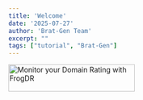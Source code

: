 ```yaml
---
title: 'Welcome'
date: '2025-07-27'
author: 'Brat-Gen Team'
excerpt: ""
tags: ["tutorial", "Brat-Gen"]
---
```


<a href="https://frogdr.com/brat-gen.com?utm_source=brat-gen.com" target="_blank"><img src="https://frogdr.com/brat-gen.com/badge-white.svg" alt="Monitor your Domain Rating with FrogDR" style="width: 250px; height: 54px"></a>

